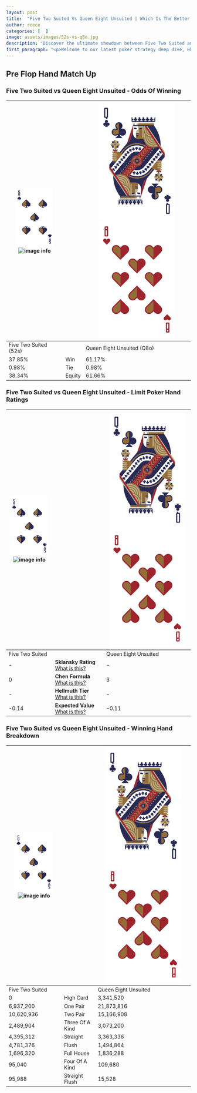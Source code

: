 ```yaml
---
layout: post
title:  "Five Two Suited Vs Queen Eight Unsuited | Which Is The Better Hand In Poker? A Complete Guide"
author: reece
categories: [  ]
image: assets/images/52s-vs-q8o.jpg
description: "Discover the ultimate showdown between Five Two Suited and Queen Eight Unsuited in poker! Uncover the odds, strategies, and scenarios where one hand triumphs over the other. Get ready to up your poker game with this thrilling analysis."
first_paragraph: "<p>Welcome to our latest poker strategy deep dive, where we're pitting two distinct hands against each other in a high-stakes showdown: Five Two Suited vs Queen Eight Unsuited.</p><p>In the dynamic world of poker, every decision counts, and knowing which hand holds the upper hand is key to your success at the table.</p><p>In this article, we'll dissect these two hands, explore the scenarios where one dominates the other, and equip you with the knowledge to make strategic choices that can tip the odds in your favor.</p><p>Get ready to unravel the intriguing dynamics of these poker hands and elevate your game to new heights.</p>"
---
```




[comment]: # (sp0)

## Pre Flop Hand Match Up

<div class="table hand-ratings" markdown="1"> 



### Five Two Suited vs Queen Eight Unsuited - Odds Of Winning


    
| ![image info](assets/images/hand1/5.png) ![image info](assets/images/hand1/2s.png) |  | ![image info](assets/images/hand2/Q.png) ![image info](assets/images/hand2/8o.png) |
| -------- | -------- | -------- |
| Five Two Suited (52s) |  | Queen Eight Unsuited (Q8o) |
| 37.85% | Win | 61.17% |
| 0.98% | Tie | 0.98% |
| 38.34% | Equity | 61.66% |




[comment]: # (sp1)



### Five Two Suited vs Queen Eight Unsuited - Limit Poker Hand Ratings


    
| ![image info](assets/images/hand1/5.png) ![image info](assets/images/hand1/2s.png) |  | ![image info](assets/images/hand2/Q.png) ![image info](assets/images/hand2/8o.png) |
| -------- | -------- | -------- |
| Five Two Suited |  | Queen Eight Unsuited |
| - | **Sklansky Rating** [What is this?](/sklansky-rating-explained) | - |
| 0 | **Chen Formula** [What is this?](/chen-formula-explained) | 3 |
| - | **Hellmuth Tier** [What is this?](/Hellmuth-tier-explained) | - |
| -0.14 | **Expected Value** [What is this?](/expected-value-explained) | -0.11 |




[comment]: # (sp2)



### Five Two Suited vs Queen Eight Unsuited - Winning Hand Breakdown


    
| ![image info](assets/images/hand1/5.png) ![image info](assets/images/hand1/2s.png) |  | ![image info](assets/images/hand2/Q.png) ![image info](assets/images/hand2/8o.png) |
| -------- | -------- | -------- |
| Five Two Suited |  | Queen Eight Unsuited |
| 0 | High Card | 3,341,520 |
| 6,937,200 | One Pair | 21,873,816 |
| 10,620,936 | Two Pair | 15,166,908 |
| 2,489,904 | Three Of A Kind | 3,073,200 |
| 4,395,312 | Straight | 3,363,336 |
| 4,781,376 | Flush | 1,494,864 |
| 1,696,320 | Full House | 1,836,288 |
| 95,040 | Four Of A Kind | 109,680 |
| 95,988 | Straight Flush | 15,528 |




[comment]: # (sp3)



</div>

[comment]: # (sp4)



[comment]: # (sp5)

